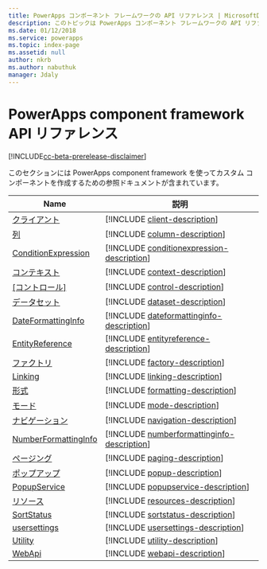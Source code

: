 ```yaml
---
title: PowerApps コンポーネント フレームワークの API リファレンス | MicrosoftDocs
description: このトピックは PowerApps コンポーネント フレームワークの API リファレンスを提供します。
ms.date: 01/12/2018
ms.service: powerapps
ms.topic: index-page
ms.assetid: null
author: nkrb
ms.author: nabuthuk
manager: Jdaly
---
```

# <a name="powerapps-component-framework-api-reference"></a>PowerApps component framework API リファレンス

[!INCLUDE[cc-beta-prerelease-disclaimer](../../../includes/cc-beta-prerelease-disclaimer.md)]

このセクションには PowerApps component framework を使ってカスタム コンポーネントを作成するための参照ドキュメントが含まれています。

|Name|説明|
|----|-----------|
|[クライアント](client.md)|[!INCLUDE [client-description](includes/client-description.md)]|
|[列](column.md)|[!INCLUDE [column-description](includes/column-description.md)]|
|[ConditionExpression](conditionexpression.md)|[!INCLUDE [conditionexpression-description](includes/conditionexpression-description.md)]|
|[コンテキスト](context.md)|[!INCLUDE [context-description](includes/context-description.md)]|
|[[コントロール]](control.md)|[!INCLUDE [control-description](includes/control-description.md)]|
|[データセット](dataset.md)|[!INCLUDE [dataset-description](includes/dataset-description.md)]|
|[DateFormattingInfo](dateformattinginfo.md)|[!INCLUDE [dateformattinginfo-description](includes/dateformattinginfo-description.md)]|
|[EntityReference](entityreference.md)|[!INCLUDE [entityreference-description](includes/entityreference-description.md)]|
|[ファクトリ](factory.md)|[!INCLUDE [factory-description](includes/factory-description.md)]|
|[Linking](linking.md)|[!INCLUDE [linking-description](includes/linking-description.md)]|
|[形式](formatting.md)|[!INCLUDE [formatting-description](includes/formatting-description.md)]|
|[モード](mode.md)|[!INCLUDE [mode-description](includes/mode-description.md)]|
|[ナビゲーション](navigation.md)|[!INCLUDE [navigation-description](includes/navigation-description.md)]|
|[NumberFormattingInfo](numberformattinginfo.md)|[!INCLUDE [numberformattinginfo-description](includes/numberformattinginfo-description.md)]|
|[ページング](paging.md)|[!INCLUDE [paging-description](includes/paging-description.md)]|
|[ポップアップ](popup.md)|[!INCLUDE [popup-description](includes/popup-description.md)]|
|[PopupService](popupservice.md)|[!INCLUDE [popupservice-description](includes/popupservice-description.md)]|
|[リソース](resources.md)|[!INCLUDE [resources-description](includes/resources-description.md)]|
|[SortStatus](sortstatus.md)|[!INCLUDE [sortstatus-description](includes/sortstatus-description.md)]|
|[usersettings](usersettings.md)|[!INCLUDE [usersettings-description](includes/usersettings-description.md)]|
|[Utility](utility.md)|[!INCLUDE [utility-description](includes/utility-description.md)]|
|[WebApi](webapi.md)|[!INCLUDE [webapi-description](includes/webapi-description.md)]|
